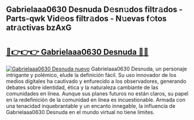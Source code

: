 ## Gabrielaaa0630 Desnuda D𝚎sn𝚞dos filtr𝚊dos - Parts-qwk Vid𝚎os filtr𝚊dos - N𝚞evas f𝚘tos atr𝚊ctivas bzAxG

# <h2><a href="http://mb4brr4.tromn.icu/?c=Gabrielaaa0630+Desnuda">🔗👉👉👉 Gabrielaaa0630 Desnuda 🔗🔗</a></h2>

[![Gabrielaaa0630 Desnuda nuevo](https://i.imgur.com/pEAQMta.gif)](http://mb4brr4.tromn.icu/?c=Gabrielaaa0630+Desnuda)
Gabrielaaa0630 Desnuda, un personaje intrigante y polémico, elude la definición fácil. Su uso innovador de los medios digitales ha cautivado y enfurecido a los observadores, generando debates sobre identidad, ética y la naturaleza cambiante de las comunidades en línea. Aunque sus planes futuros no están claros, su papel en la redefinición de la comunidad en línea es incuestionable. Armada con una tenacidad inquebrantable y un encanto innegable, la influencia de Gabrielaaa0630 Desnuda en el mundo virtual no tiene límites.
